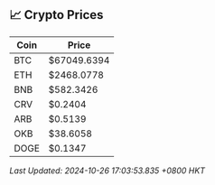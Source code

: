 ## 📈 Crypto Prices

| Coin | Price |
| ---- | ----- |
| BTC | $67049.6394 |
| ETH | $2468.0778 |
| BNB | $582.3426 |
| CRV | $0.2404 |
| ARB | $0.5139 |
| OKB | $38.6058 |
| DOGE | $0.1347 |

_Last Updated: 2024-10-26 17:03:53.835 +0800 HKT_